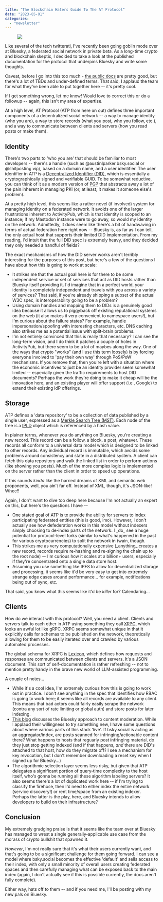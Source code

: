 ```yaml
---
title: "The Blockchain Haters Guide To The AT Protocol"
date: "2023-05-01"
categories: 
  - "newsletter"
---
```


<figure>

![](https://substackcdn.com/image/fetch/w_1456,c_limit,f_auto,q_auto:good,fl_progressive:steep/https%3A%2F%2Fsubstack-post-media.s3.amazonaws.com%2Fpublic%2Fimages%2F3079595e-27b0-49b0-801f-e96b567c8490_512x512)



</figure>

Like several of the tech twitterati, I've recently been going goblin mode over at Bluesky, a federated social network in private beta. As a long-time crypto and blockchain skeptic, I decided to take a look at the published documentation for the protocol that underpins Bluesky and write some thoughts.

Caveat, before I go into this too much - [the public docs](https://atproto.com/docs) are pretty good, but there's a lot of TBDs and under-defined terms. That said, I applaud the team for what they've been able to put together here -- it's pretty cool.

If I get something wrong, let me know! Would love to correct this or do a followup -- again, this isn't my area of expertise.

<!--more-->

At a high level, AT Protocol (ATP from here on out) defines three important components of a decentralized social network -- a way to manage identity (who you are), a way to store records (what you post, who you follow, etc.), and a way to communicate between clients and servers (how you read posts or make them).

## Identity

There's two parts to 'who you are' that should be familiar to most developers -- there's a handle (such as @austinlparker.bsky.social or @shitposting.vip), based on a domain name, and a user identifier. The user identifier in ATP is a [Decentralized Identifier (DID)](https://www.w3.org/TR/did-core/), which is essentially a cryptographically signed and verifiable GUID. To be somewhat reductive, you can think of it as a modern version of [PGP](https://en.wikipedia.org/wiki/Pretty_Good_Privacy) that abstracts away a lot of the pain inherent in managing PKI (or, at least, it makes it someone else's problem).

At a pretty high level, this seems like a rather novel (if involved) system for managing identity on a federated network. It avoids one of the larger frustrations inherent to ActivityPub, which is that identity is scoped to an instance; If my Mastodon instance were to go away, so would my identity on the network. Admittedly, it does seem like there's a bit of handwaving in terms of actual federation here right now -- Bluesky is, as far as I can tell, the only actual host that supports their limited DID implementation. From my reading, I'd intuit that the full DID spec is extremely heavy, and they decided they only needed a handful of fields?

The exact mechanisms of how the DID server works aren't terribly interesting for the purposes of this post, but here's a few of the questions I have about how this is going to work at scale:

- It strikes me that the actual goal here is for there to be some independent service or set of services that act as DID hosts rather than Bluesky itself providing it. I'd imagine that in a perfect world, your identity is completely independent and travels with you across a variety of services? That said, if you're already shipping a subset of the actual W3C spec, is interoperability going to be a problem?
- Using domain handles and mapping them to DIDs is a genuinely good idea because it allows us to piggyback off existing reputational systems on the web (it also makes it very convenient to namespace users!), but I'm curious about the failure states? For example, handle impersonation/spoofing with interesting characters, etc. DNS caching also strikes me as a potential issue with split-brain problems.
- I'm not entirely convinced that this is really that necessary? I can see the long-term vision, and I do think it patches a couple of holes in ActivityPub, but there seem to be a lot of maybes along the way. One of the ways that crypto "works" (and I use this term loosely) is by forcing everyone involved to 'pay their own way' through PoS/PoW mechanisms. If you remove that, then you're left with a situation where the economic incentives to just be an identity provider seem somewhat limited -- especially given the traffic requirements to host DID documents? Perhaps the work they're doing to make it cheap will be the innovation here, and an existing player will offer support (i.e., Google) to extend their existing IdP offerings.

## Storage

ATP defines a 'data repository' to be a collection of data published by a single user, expressed as a [Merkle Search Tree (MST)](https://inria.hal.science/hal-02303490/document). Each node of the tree is a [IPLD](https://ipld.io/) object which is referenced by a hash value.

In plainer terms, whenever you do anything on Bluesky, you're creating a new record. This record can be a follow, a block, a post, whatever. These records all conform to a universal data model which is designed to be linked to other records. Any individual record is immutable, which avoids some problems around consistency and state in a distributed system. A client can fetch this data repository and walk the linked list in order to perform actions (like showing you posts). Much of the more complex logic is implemented on the server rather than the client in order to speed up operations.

If this sounds _kinda_ like the harried dreams of XML and semantic web proponents, well, you ain't far off. Instead of XML, though, it's JSON-like! Whee!!

Again, I don't want to dive too deep here because I'm not actually an expert on this, but here's the questions I have --

- One stated goal of ATP is to provide the ability for servers to index participating federated entities (this is good, imo). However, I don't actually see how defederation works in this model without indexers simply choosing to de-index parts of the network. I \_do\_ see a huge potential for protocol-level forks (similar to what's happened in the past for various cryptocurrencies) to split the network in twain, though.
- This strikes me as very computationally expensive (\_anything\_ creates a new record, records require re-hashing and re-signing the chain up to the root node) -- I'm curious how it scales at a billion+ users, especially if they're concentrated onto a single data store host.
- Assuming you use something like IPFS to allow for decentralized storage and processing, it seems like it'd be very easy to get into extremely strange edge cases around performance... for example, notifications being out of sync, etc.

That said, you know what this seems like it'd be _killer_ for? Calendaring...

## Clients

How do we interact with this protocol? Well, you need a client. Clients and servers talk to each other in ATP using something they call [XRPC](https://atproto.com/specs/xrpc), which looks an awful lot like gRPC. XRPC seems somewhat unique in that it explicitly calls for schemas to be published on the network, theoretically allowing for them to be easily iterated over and crawled by various automated processes.

The global schema for XRPC is [Lexicon](https://atproto.com/specs/lexicon), which defines how requests and responses are communicated between clients and servers. It's a JSON document. This sort of self-documentation is rather refreshing -- not to mention pretty handy in the brave new world of LLM-assisted programming.

A couple of notes...

- While it's a cool idea, I'm extremely curious how this is going to work out in practice. I don't see anything in the spec that identifies how RBAC is going to work here; it seems like all records are available to any client. This means that bad actors could fairly easily scrape the network (contra any sort of rate limiting or global auth) and store posts for later indexing.
- [This blog](https://blueskyweb.xyz/blog/4-13-2023-moderation) discusses the Bluesky approach to content moderation. While I applaud their willingness to try something new, I have some questions about where various parts of this stack 'live'. If bsky.social is acting as an aggregator/index, are posts scanned for infringing/actionable content there? What happens to hosts that reguarly post infringing material, do they just stop getting indexed (and if that happens, _and_ there are DID's attached to that host, how do they migrate off? I see a mechanism for key revocation, but I don't remember downloading a reset key when I signed up for Bluesky...)
- The algorithmic selection layer seems less risky, but given that ATP delegates a significant portion of query-time complexity to the host itself, who's gonna be running all these algorithm labeling servers? It also seems there's a lot of duplicated work here -- if I'm trying to classify the firehose, then I'd need to either index the entire network (service discovery!) or rent time/space from an existing indexer. Perhaps the latter is the play, here, and Bluesky intends to allow developers to build on their infrastructure?

## Conclusion

My extremely grudging praise is that it seems like the team over at Bluesky has managed to wrest a single generally-applicable use case from the morass of crypto bullshit that spawned it.

_However_, I'm not really sure that it's what their users currently want, and that's going to be a significant challenge for them going forward. I can see a model where bsky.social becomes the effective 'default' and sells access to their index, with only a small minority of overall users creating federated spaces and then carefully managing what can be exposed back to the main index (again, I don't actually see if this is possible currently, the docs aren't fully complete).

Either way, hats off to them -- and if you need me, I'll be posting with my new pals on Bluesky.
